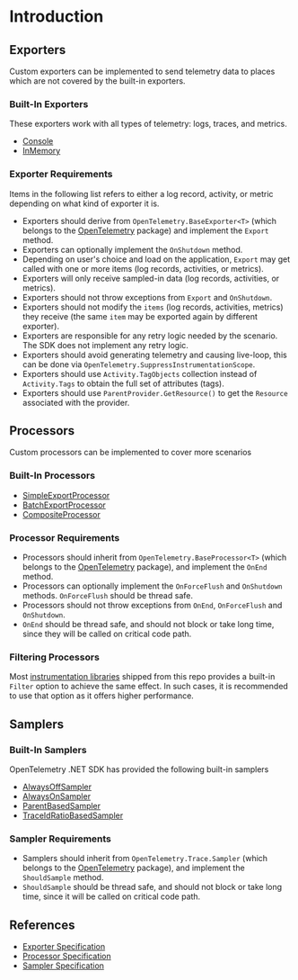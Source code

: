 # Introduction

## Exporters

Custom exporters can be implemented to send telemetry data to places which are
not covered by the built-in exporters.

### Built-In Exporters

These exporters work with all types of telemetry: logs, traces, and metrics.

- [Console](https://github.com/open-telemetry/opentelemetry-dotnet/tree/main/src/OpenTelemetry.Exporter.Console/README.md)
- [InMemory](https://github.com/open-telemetry/opentelemetry-dotnet/tree/main/src/OpenTelemetry.Exporter.InMemory/README.md)

### Exporter Requirements

Items in the following list refers to either a log record, activity, or metric
depending on what kind of exporter it is.

- Exporters should derive from `OpenTelemetry.BaseExporter<T>`
  (which belongs to the
  [OpenTelemetry](https://github.com/open-telemetry/opentelemetry-dotnet/tree/main/src/OpenTelemetry/README.md)
  package) and implement the `Export` method.
- Exporters can optionally implement the `OnShutdown` method.
- Depending on user's choice and load on the application, `Export` may get
  called with one or more items (log records, activities, or
  metrics).
- Exporters will only receive sampled-in data (log records, activities, or
  metrics).
- Exporters should not throw exceptions from `Export` and `OnShutdown`.
- Exporters should not modify the `items` (log records, activities, metrics)
  they receive (the same `item` may be exported again by different exporter).
- Exporters are responsible for any retry logic needed by the scenario. The SDK
  does not implement any retry logic.
- Exporters should avoid generating telemetry and causing live-loop, this can
  be done via `OpenTelemetry.SuppressInstrumentationScope`.
- Exporters should use `Activity.TagObjects` collection instead of
  `Activity.Tags` to obtain the full set of attributes (tags).
- Exporters should use `ParentProvider.GetResource()` to get the `Resource`
  associated with the provider.

## Processors

Custom processors can be implemented to cover more scenarios

### Built-In Processors

- [SimpleExportProcessor](https://github.com/open-telemetry/opentelemetry-dotnet/tree/main/src/OpenTelemetry/SimpleExportProcessor.cs)
- [BatchExportProcessor](https://github.com/open-telemetry/opentelemetry-dotnet/tree/main/src/OpenTelemetry/BatchExportProcessor.cs)
- [CompositeProcessor](https://github.com/open-telemetry/opentelemetry-dotnet/tree/main/src/OpenTelemetry/CompositeProcessor.cs)

### Processor Requirements

- Processors should inherit from `OpenTelemetry.BaseProcessor<T>`
  (which belongs to the
  [OpenTelemetry](https://github.com/open-telemetry/opentelemetry-dotnet/tree/main/src/OpenTelemetry/README.md)
  package), and implement the `OnEnd` method.
- Processors can optionally implement the `OnForceFlush` and `OnShutdown`
  methods. `OnForceFlush` should be thread safe.
- Processors should not throw exceptions from `OnEnd`, `OnForceFlush` and
  `OnShutdown`.
- `OnEnd` should be thread safe, and should not block or take long time, since
  they will be called on critical code path.

### Filtering Processors

Most [instrumentation libraries](#instrumentation-library) shipped from this
repo provides a built-in `Filter` option to achieve the same effect. In such
cases, it is recommended to use that option as it offers higher performance.

## Samplers

### Built-In Samplers

OpenTelemetry .NET SDK has provided the following built-in samplers

- [AlwaysOffSampler](https://github.com/open-telemetry/opentelemetry-dotnet/tree/main/src/OpenTelemetry/Trace/AlwaysOffSampler.cs)
- [AlwaysOnSampler](https://github.com/open-telemetry/opentelemetry-dotnet/tree/main/src/OpenTelemetry/Trace/AlwaysOnSampler.cs)
- [ParentBasedSampler](https://github.com/open-telemetry/opentelemetry-dotnet/tree/main/src/OpenTelemetry/Trace/ParentBasedSampler.cs)
- [TraceIdRatioBasedSampler](https://github.com/open-telemetry/opentelemetry-dotnet/tree/main/src/OpenTelemetry/Trace/TraceIdRatioBasedSampler.cs)

### Sampler Requirements

- Samplers should inherit from `OpenTelemetry.Trace.Sampler`
  (which belongs to the
  [OpenTelemetry](https://github.com/open-telemetry/opentelemetry-dotnet/tree/main/src/OpenTelemetry/README.md)
  package), and implement the `ShouldSample` method.
- `ShouldSample` should be thread safe, and should not block or take long time,
  since it will be called on critical code path.

## References

- [Exporter Specification](https://github.com/open-telemetry/opentelemetry-specification/blob/main/specification/trace/sdk.md#span-exporter)
- [Processor Specification](https://github.com/open-telemetry/opentelemetry-specification/blob/main/specification/trace/sdk.md#span-processor)
- [Sampler Specification](https://github.com/open-telemetry/opentelemetry-specification/blob/main/specification/trace/sdk.md#sampler)
